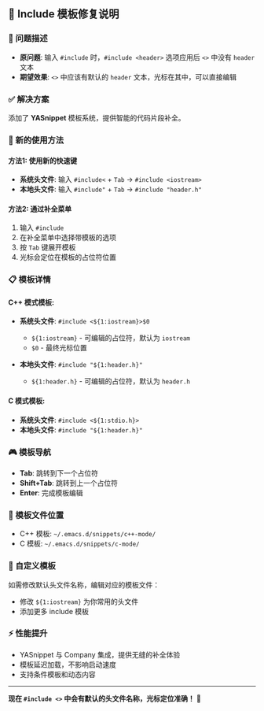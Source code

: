 ## 🔧 Include 模板修复说明

### 🎯 问题描述
- **原问题**: 输入 `#include` 时，`#include <header>` 选项应用后 `<>` 中没有 `header` 文本
- **期望效果**: `<>` 中应该有默认的 `header` 文本，光标在其中，可以直接编辑

### ✅ 解决方案
添加了 **YASnippet** 模板系统，提供智能的代码片段补全。

### 🚀 新的使用方法

#### 方法1: 使用新的快速键
- **系统头文件**: 输入 `#include<` + `Tab` → `#include <iostream>`
- **本地头文件**: 输入 `#include"` + `Tab` → `#include "header.h"`

#### 方法2: 通过补全菜单
1. 输入 `#include`
2. 在补全菜单中选择带模板的选项
3. 按 `Tab` 键展开模板
4. 光标会定位在模板的占位符位置

### 📋 模板详情

#### C++ 模式模板:
- **系统头文件**: `#include <${1:iostream}>$0`
  - `${1:iostream}` - 可编辑的占位符，默认为 `iostream`
  - `$0` - 最终光标位置

- **本地头文件**: `#include "${1:header.h}"`
  - `${1:header.h}` - 可编辑的占位符，默认为 `header.h`

#### C 模式模板:
- **系统头文件**: `#include <${1:stdio.h}>`
- **本地头文件**: `#include "${1:header.h}"`

### 🎮 模板导航
- **Tab**: 跳转到下一个占位符
- **Shift+Tab**: 跳转到上一个占位符
- **Enter**: 完成模板编辑

### 📁 模板文件位置
- C++ 模板: `~/.emacs.d/snippets/c++-mode/`
- C 模板: `~/.emacs.d/snippets/c-mode/`

### 🔧 自定义模板
如需修改默认头文件名称，编辑对应的模板文件：
- 修改 `${1:iostream}` 为你常用的头文件
- 添加更多 include 模板

### ⚡ 性能提升
- YASnippet 与 Company 集成，提供无缝的补全体验
- 模板延迟加载，不影响启动速度
- 支持条件模板和动态内容

---
**现在 `#include <>` 中会有默认的头文件名称，光标定位准确！** 🎉
